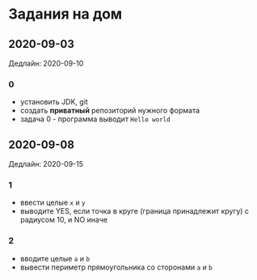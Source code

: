 # Задания на дом

## 2020-09-03

Дедлайн: 2020-09-10

### 0

- установить JDK, git
- создать **приватный** репозиторий 
  нужного формата
- задача 0 - программа выводит 
  `Hello world`

## 2020-09-08

Дедлайн: 2020-09-15

### 1

- ввести целые `x` и `y`
- выводите YES, если точка в круге (граница принадлежит   кругу) с радиусом 10, и NO иначе

### 2

- вводите целые `a` и `b`
- вывести периметр прямоугольника со сторонами `a` и `b`
